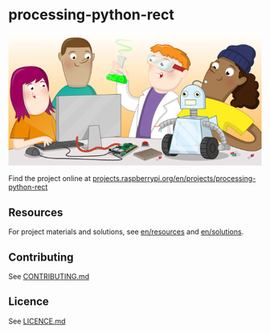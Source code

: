 # processing-python-rect

![processing-python-rect](banner.png)

Find the project online at [projects.raspberrypi.org/en/projects/processing-python-rect](https://projects.raspberrypi.org/en/projects/processing-python-rect)

## Resources
For project materials and solutions, see [en/resources](https://github.com/raspberrypilearning/processing-python-rect/tree/master/en/resources) and [en/solutions](https://github.com/raspberrypilearning/processing-python-rect/tree/master/en/solutions).

## Contributing
See [CONTRIBUTING.md](CONTRIBUTING.md)

## Licence
 See [LICENCE.md](LICENCE.md)